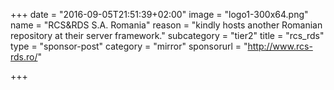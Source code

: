 +++
date = "2016-09-05T21:51:39+02:00"
image = "logo1-300x64.png"
name = "RCS&RDS S.A. Romania"
reason = "kindly hosts another Romanian repository at their server framework."
subcategory = "tier2"
title = "rcs_rds"
type = "sponsor-post"
category = "mirror"
sponsorurl = "http://www.rcs-rds.ro/"

+++

